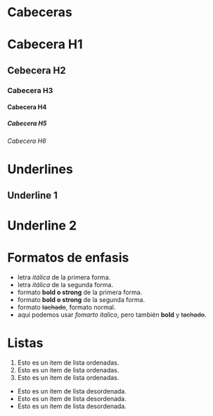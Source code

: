 # Cabeceras
# Cabecera H1
## Cebecera H2
### Cabecera H3
#### Cabecera H4
##### Cabecera H5
###### Cabecera H6

# Underlines
Underline 1
-----------

Underline 2
===========

# Formatos de enfasis
- letra *itálica* de la primera forma.
- letra _itálica_ de la segunda forma.
- formato **bold o strong** de la primera forma.
- formato __bold o strong__ de la segunda forma.
- formato ~~tachado~~, formato normal.
- aqui podemos usar *fomarto italico*, pero también **bold** y ~~tachado~~.

# Listas
1. Esto es un item de lista ordenadas.
2. Esto es un item de lista ordenadas.
3. Esto es un item de lista ordenadas.
- Esto es un item de lista desordenada.
- Esto es un item de lista desordenada.
- Esto es un item de lista desordenada.

